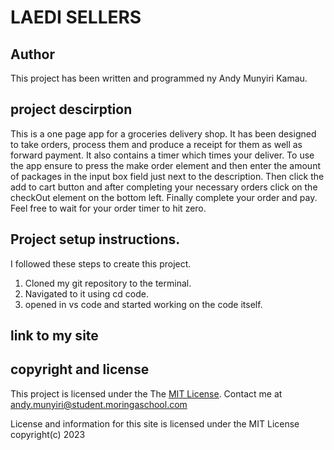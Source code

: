 # LAEDI SELLERS
## Author
This project has been written and programmed ny Andy Munyiri Kamau.

## project descirption
This is a one page app for a groceries delivery shop. It has been designed to take orders, process them and produce a receipt for them as well as forward payment. It also contains a timer which times your deliver. To use the app ensure to press the make order element and then enter the amount of packages in the input box field just next to the description. Then click the add to cart button and after completing your necessary orders click on the checkOut element on the bottom left. Finally complete your order and pay. Feel free to wait for your order timer to hit zero.

## Project setup instructions.
I followed these steps to create this project.
  1. Cloned my git repository to the terminal.
  2. Navigated to it using cd code.
  3. opened in vs code and started working on the code itself.
## link to my site 

## copyright and license
This project is licensed under the The [MIT License](LICENSE).
Contact me at andy.munyiri@student.moringaschool.com

License and information for this site is licensed under the MIT License copyright(c) 2023